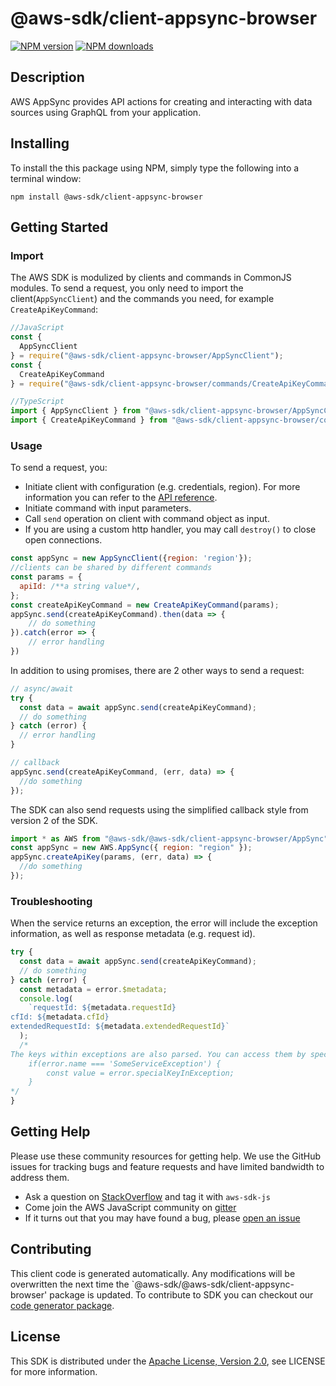 # @aws-sdk/client-appsync-browser

[![NPM version](https://img.shields.io/npm/v/@aws-sdk/client-appsync-browser/preview.svg)](https://www.npmjs.com/package/@aws-sdk/client-appsync-browser)
[![NPM downloads](https://img.shields.io/npm/dm/@aws-sdk/client-appsync-browser.svg)](https://www.npmjs.com/package/@aws-sdk/client-appsync-browser)

## Description

<p>AWS AppSync provides API actions for creating and interacting with data sources using GraphQL from your application.</p>

## Installing

To install the this package using NPM, simply type the following into a terminal window:

```
npm install @aws-sdk/client-appsync-browser
```

## Getting Started

### Import

The AWS SDK is modulized by clients and commands in CommonJS modules. To send a request, you only need to import the client(`AppSyncClient`) and the commands you need, for example `CreateApiKeyCommand`:

```javascript
//JavaScript
const {
  AppSyncClient
} = require("@aws-sdk/client-appsync-browser/AppSyncClient");
const {
  CreateApiKeyCommand
} = require("@aws-sdk/client-appsync-browser/commands/CreateApiKeyCommand");
```

```javascript
//TypeScript
import { AppSyncClient } from "@aws-sdk/client-appsync-browser/AppSyncClient";
import { CreateApiKeyCommand } from "@aws-sdk/client-appsync-browser/commands/CreateApiKeyCommand";
```

### Usage

To send a request, you:

- Initiate client with configuration (e.g. credentials, region). For more information you can refer to the [API reference][].
- Initiate command with input parameters.
- Call `send` operation on client with command object as input.
- If you are using a custom http handler, you may call `destroy()` to close open connections.

```javascript
const appSync = new AppSyncClient({region: 'region'});
//clients can be shared by different commands
const params = {
  apiId: /**a string value*/,
};
const createApiKeyCommand = new CreateApiKeyCommand(params);
appSync.send(createApiKeyCommand).then(data => {
    // do something
}).catch(error => {
    // error handling
})
```

In addition to using promises, there are 2 other ways to send a request:

```javascript
// async/await
try {
  const data = await appSync.send(createApiKeyCommand);
  // do something
} catch (error) {
  // error handling
}
```

```javascript
// callback
appSync.send(createApiKeyCommand, (err, data) => {
  //do something
});
```

The SDK can also send requests using the simplified callback style from version 2 of the SDK.

```javascript
import * as AWS from "@aws-sdk/@aws-sdk/client-appsync-browser/AppSync";
const appSync = new AWS.AppSync({ region: "region" });
appSync.createApiKey(params, (err, data) => {
  //do something
});
```

### Troubleshooting

When the service returns an exception, the error will include the exception information, as well as response metadata (e.g. request id).

```javascript
try {
  const data = await appSync.send(createApiKeyCommand);
  // do something
} catch (error) {
  const metadata = error.$metadata;
  console.log(
    `requestId: ${metadata.requestId}
cfId: ${metadata.cfId}
extendedRequestId: ${metadata.extendedRequestId}`
  );
  /*
The keys within exceptions are also parsed. You can access them by specifying exception names:
    if(error.name === 'SomeServiceException') {
        const value = error.specialKeyInException;
    }
*/
}
```

## Getting Help

Please use these community resources for getting help. We use the GitHub issues for tracking bugs and feature requests and have limited bandwidth to address them.

- Ask a question on [StackOverflow](https://stackoverflow.com/questions/tagged/aws-sdk-js) and tag it with `aws-sdk-js`
- Come join the AWS JavaScript community on [gitter](https://gitter.im/aws/aws-sdk-js-v3)
- If it turns out that you may have found a bug, please [open an issue](https://github.com/aws/aws-sdk-js-v3/issues)

## Contributing

This client code is generated automatically. Any modifications will be overwritten the next time the `@aws-sdk/@aws-sdk/client-appsync-browser' package is updated. To contribute to SDK you can checkout our [code generator package][].

## License

This SDK is distributed under the
[Apache License, Version 2.0](http://www.apache.org/licenses/LICENSE-2.0),
see LICENSE for more information.

[code generator package]: https://github.com/aws/aws-sdk-js-v3/tree/master/packages/service-types-generator
[api reference]: https://docs.aws.amazon.com/AWSJavaScriptSDK/latest/

